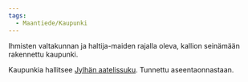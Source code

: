 ```yaml
---
tags:
  - Maantiede/Kaupunki
---
```

Ihmisten valtakunnan  ja haltija-maiden rajalla oleva, kallion seinämään rakennettu kaupunki.

Kaupunkia hallitsee [Jylhän aatelissuku](Jylhän%20aatelissuku.md). Tunnettu aseentaonnastaan.